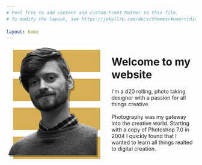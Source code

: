 ```yaml
---
# Feel free to add content and custom Front Matter to this file.
# To modify the layout, see https://jekyllrb.com/docs/themes/#overriding-theme-defaults

layout: home
---
```


<p>
<img src="uploads/assets/profile4.jpg" alt="Profile photo of Cameron Coyan." style="float:left;width:250px;margin-right:30px;"> 
<h1>Welcome to my website</h1>
I'm a d20 rolling, photo taking designer with a passion for all things creative.
<br>
<br>
Photography was my gateway into the creative world. Starting with a copy of Photoshop 7.0 in 2004 I quickly found that I wanted to learn all things realted to digital creation.
</p>